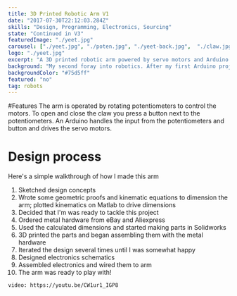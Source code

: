 ```yaml
---
title: 3D Printed Robotic Arm V1
date: "2017-07-30T22:12:03.284Z"
skills: "Design, Programming, Electronics, Sourcing"
state: "Continued in V3"
featuredImage: "./yeet.jpg"
carousel: ["./yeet.jpg", "./poten.jpg", "./yeet-back.jpg",  "./claw.jpg","./claw-open.jpg", "./claw-under.jpg", ]
logo: "./yeet.jpg"
excerpt: "A 3D printed robotic arm powered by servo motors and Arduino control" 
background: "My second foray into robotics. After my first Arduino project I wanted to test the limits of my skills"
backgroundColor: "#75d5ff"    
featured: "no"
tag: robots
---
```


#Features
The arm is operated by rotating potentiometers to control the motors. To open and close the claw you press a button next to the potentiometers. An Arduino handles the input from the potentiometers and button and drives the servo motors. 

# Design process
Here's a simple walkthrough of how I made this arm
1. Sketched design concepts
2. Wrote some geometric proofs and kinematic equations to dimension the arm; plotted kinematics on Matlab to drive dimensions
4. Decided that I'm was ready to tackle this project
5. Ordered metal hardware from eBay and Aliexpress
6. Used the calculated dimensions and started making parts in Solidworks
7. 3D printed the parts and began assembling them with the metal hardware
8. Iterated the design several times until I was somewhat happy
9. Designed electronics schematics
10. Assembled electronics and wired them to arm
11. The arm was ready to play with!

`video: https://youtu.be/CW1ur1_IGP8`




